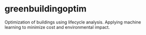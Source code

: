 # greenbuildingoptim
Optimization of buildings using lifecycle analysis. Applying machine learning to minimize cost and environmental impact.
